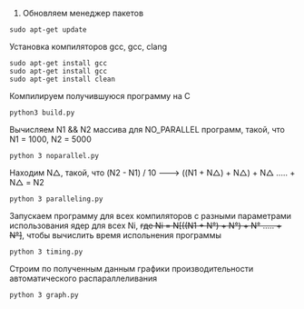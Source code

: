 
1. Обновляем менеджер пакетов
```
sudo apt-get update
```
Установка компиляторов gcc, gcc, clang
```
sudo apt-get install gcc
sudo apt-get install gcc
sudo apt-get install clean
```
Компилируем получившуюся программу на С
```
python3 build.py
```
Вычисляем N1 && N2 массива для NO_PARALLEL программ, такой, что N1 = 1000, N2 = 5000
```
python 3 noparallel.py
```
Находим N△, такой, что (N2 - N1) / 10 ---> ((N1 + N△) + N△) + N△ ..... + N△ = N2
```
python 3 paralleling.py
```
Запускаем программу для всех компиляторов c разными параметрами использования ядер для всех Ni, ~~где Ni = N[((N1 + N°) + N°) + N° ..... + N°]~~, 
чтобы вычислить время испольнения программы
```
python 3 timing.py
```
Строим по полученным данным графики производительности автоматического распараллеливания
```
python 3 graph.py
```
